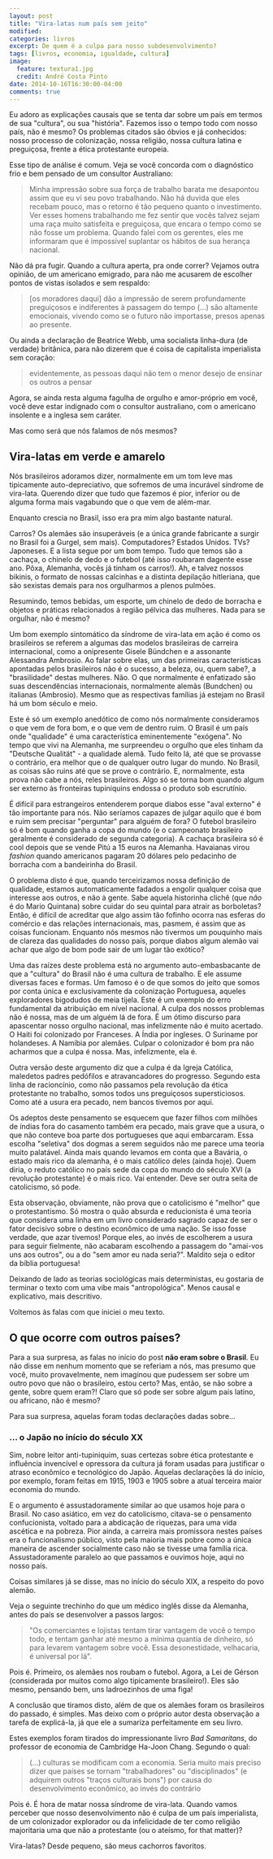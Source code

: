 ```yaml
---
layout: post
title: "Vira-latas num país sem jeito"
modified:
categories: livros 
excerpt: De quem é a culpa para nosso subdesenvolvimento?
tags: [livros, economia, igualdade, cultura]
image:
  feature: textura1.jpg
  credit: André Costa Pinto
date: 2014-10-16T16:30:00-04:00
comments: true
---
```


Eu adoro as explicações causais que se tenta dar sobre um país em termos de sua "cultura", ou sua "história". Fazemos isso o tempo todo com nosso país, não é mesmo? Os problemas citados são óbvios e já conhecidos: nosso processo de colonização, nossa religião, nossa cultura latina e preguiçosa, frente a ética protestante europeia.

Esse tipo de análise é comum. Veja se você concorda com o diagnóstico frio e bem pensado de um consultor Australiano:

> Minha impressão sobre sua força de trabalho barata me desapontou assim que eu vi seu povo trabalhando. Não há duvida que eles recebam pouco, mas o retorno é tão pequeno quanto o investimento. Ver esses homens trabalhando me fez sentir que vocês talvez sejam uma raça muito satisfeita e preguiçosa, que encara o tempo como se não fosse um problema. Quando falei com os gerentes, eles me informaram que é impossível suplantar os hábitos de sua herança nacional.

Não dá pra fugir. Quando a cultura aperta, pra onde correr? Vejamos outra opinião, de um americano emigrado, para não me acusarem de escolher pontos de vistas isolados e sem respaldo:

> [os moradores daqui] dão a impressão de serem profundamente preguiçosos e indiferentes ȧ passagem do tempo (...) são altamente emocionais, vivendo como se o futuro não importasse, presos apenas ao presente.

Ou ainda a declaração de Beatrice Webb, uma socialista linha-dura (de verdade) britânica, para não dizerem que é coisa de capitalista imperialista sem coração:

> evidentemente, as pessoas daqui não tem o menor desejo de ensinar os outros a pensar

Agora, se ainda resta alguma fagulha de orgulho e amor-próprio em você, você deve estar indignado com o consultor australiano, com o americano insolente e a inglesa sem caráter. 

Mas como será que nós falamos de nós mesmos?

## Vira-latas em verde e amarelo

Nós brasileiros adoramos dizer, normalmente em um tom leve mas tipicamente auto-depreciativo, que sofremos de uma incurável síndrome de vira-lata. Querendo dizer que tudo que fazemos é pior, inferior ou de alguma forma mais vagabundo que o que vem de além-mar.

Enquanto crescia no Brasil, isso era pra mim algo bastante natural.

Carros? Os alemães são insuperáveis (e a única grande fabricante a surgir no Brasil foi a Gurgel, sem mais). Computadores? Estados Unidos. TVs? Japoneses. E a lista segue por um bom tempo. Tudo que temos são a cachaça, o chinelo de dedo e o futebol (até isso roubaram dagente esse ano. Pôxa, Alemanha, vocês já tinham os carros!). Ah, e talvez nossos bikinis, o formato de nossas calcinhas e a distinta depilação hitleriana, que são sexistas demais para nos orgulharmos a plenos pulmões. 

Resumindo, temos bebidas, um esporte, um chinelo de dedo de borracha e objetos e práticas relacionados ȧ região pélvica das mulheres. Nada para se orgulhar, não é mesmo?

Um bom exemplo sintomático da síndrome de vira-lata em ação é como os brasileiros se referem a algumas das modelos brasileiras de carreira internacional, como a onipresente Gisele Bündchen e a assonante Alessandra Ambrosio.  Ao falar sobre elas, um das primeiras características apontadas pelos brasileiros não é o sucesso, a beleza, ou, quem sabe?, a "brasilidade" destas mulheres. Não. O que normalmente é enfatizado são suas descendências internacionais, normalmente alemãs (Bundchen) ou italianas (Ambrosio). Mesmo que as respectivas famílias já estejam no Brasil há um bom século e meio.

Este é só um exemplo anedótico de como nós normalmente consideramos o que vem de fora bom, e o que vem de dentro ruim. O Brasil é um país onde "qualidade" é uma característica eminentemente "exógena". No tempo que vivi na Alemanha, me surpreendeu o orgulho que eles tinham da "Deutsche Qualität" - a qualidade alemã. Tudo feito lá, até que se provasse o contrário, era melhor que o de qualquer outro lugar do mundo. No Brasil, as coisas são ruins até que se prove o contrário. E, normalmente, esta prova não cabe a nós, reles brasileiros. Algo só se torna bom quando algum ser externo ȧs fronteiras tupiniquins endossa o produto sob escrutínio.

É difícil para estrangeiros entenderem porque diabos esse "aval externo" é tão importante para nós. Não seríamos capazes de julgar aquilo que é bom e ruim sem precisar "perguntar" para alguém de fora? O futebol brasileiro só é bom quando ganha a copa do mundo (e o campeonato brasileiro geralmente é considerado de segunda categoria). A cachaça brasileira só é cool depois que se vende Pitú a 15 euros na Alemanha. Havaianas virou *fashion* quando americanos pagaram 20 dólares pelo pedacinho de borracha com a bandeirinha do Brasil.

O problema disto é que, quando terceirizamos nossa definição de qualidade, estamos automaticamente fadados a engolir qualquer coisa que interesse aos outros, e não ȧ gente. Sabe aquela historinha clichê (que *não* é do Mario Quintana) sobre cuidar do seu quintal para atrair as borboletas? Então, é difícil de acreditar que algo assim tão fofinho ocorra nas esferas do comércio e das relações internacionais, mas, pasmem, é assim que as coisas funcionam. Enquanto nós mesmos não tivermos um pouquinho mais de clareza das qualidades do nosso país, porque diabos algum alemão vai achar que algo de bom pode sair de um lugar tão exótico?

Uma das raízes deste problema está no argumento auto-embasbacante de que a "cultura" do Brasil não é uma cultura de trabalho. E ele assume diversas faces e formas. Um famoso é o de que somos do jeito que somos por conta única e exclusivamente da colonização Portuguesa, aqueles exploradores bigodudos de meia tijela. Este é um exemplo do erro fundamental da atribuição em nível nacional. A culpa dos nossos problemas não é nossa, mas de um alguém lá de fora. É um ótimo discurso para apascentar nosso orgulho nacional, mas infelizmente não é muito acertado. O Haiti foi colonizado por Franceses. A Índia por ingleses. O Suriname por holandeses. A Namíbia por alemães. Culpar o colonizador é bom pra não acharmos que a culpa é nossa. Mas, infelizmente, ela é.

Outra versão deste argumento diz que a culpa é da Igreja Católica, maledetos padres pedófilos e atravancadores do progresso. Segundo esta linha de racioncínio, como não passamos pela revolução da ética protestante no trabalho, somos todos uns preguiçosos supersticiosos. Como até a usura era pecado, nem bancos tivemos por aqui.

Os adeptos deste pensamento se esquecem que fazer filhos com milhões de índias fora do casamento também era pecado, mais grave que a usura, o que não conteve boa parte dos portugueses que aqui embarcaram. Essa escolha "seletiva" dos dogmas a serem seguidos não me parece uma teoria muito palatável. Ainda mais quando levamos em conta que a Bavária, o estado mais rico da alemanha, é o mais católico deles (ainda hoje). Quem diria, o reduto católico no país sede da copa do mundo do século XVI (a revolução protestante) é o mais rico. Vai entender. Deve ser outra seita de catolicismo, só pode. 

Esta observação, obviamente, não prova que o catolicismo é "melhor" que o protestantismo. Só mostra o quão absurda e reducionista é uma teoria que considera uma linha em um livro considerado sagrado capaz de ser o fator decisivo sobre o destino econômico de uma nação. Se isso fosse verdade, que azar tivemos! Porque eles, ao invés de escolherem a usura para seguir fielmente, não acabaram escolhendo a passagem do "amai-vos uns aos outros", ou a do "sem amor eu nada seria?". Maldito seja o editor da bíblia portuguesa!

Deixando de lado as teorias sociológicas mais deterministas, eu gostaria de terminar o texto com uma vibe mais "antropológica". Menos causal e explicativo, mais descritivo.

Voltemos ȧs falas com que iniciei o meu texto.

## O que ocorre com outros países?

Para a sua surpresa, as falas no início do post **não eram sobre o Brasil**. Eu não disse em nenhum momento que se referiam a nós, mas presumo que você, muito provavelmente, nem imaginou que pudessem ser sobre um outro povo que não o brasileiro, estou certo? Mas, então, se não sobre a gente, sobre quem eram?! Claro que só pode ser sobre algum país latino, ou africano, não é mesmo?

Para sua surpresa, aquelas foram todas declarações dadas sobre...

### ... o Japão no início do século XX

Sim, nobre leitor anti-tupiniquim, suas certezas sobre ética protestante e influência invencível e opressora da cultura já foram usadas para justificar o atraso econômico e tecnológico do Japão. Aquelas declarações lá do início, por exemplo, foram feitas em 1915, 1903 e 1905 sobre a atual terceira maior economia do mundo.

E o argumento é assustadoramente similar ao que usamos hoje para o Brasil. No caso asiático, em vez do catolicismo, citava-se o pensamento confucionista, voltado para a abdicação de riquezas, para uma vida ascética e na pobreza. Pior ainda, a carreira mais promissora nestes países era o funcionalismo público, visto pela maioria mais pobre como a única maneira de ascender socialmente caso não se tivesse uma família rica. Assustadoramente paralelo ao que passamos e ouvimos hoje, aqui no nosso país.

Coisas similares já se disse, mas no início do século XIX, a respeito do povo alemão.

Veja o seguinte trechinho do que um médico inglês disse da Alemanha, antes do país se desenvolver a passos largos:

> "Os comerciantes e lojistas tentam tirar vantagem de você o tempo todo, e tentam ganhar até mesmo a mínima quantia de dinheiro, só para levarem vantagem sobre você. Essa desonestidade, velhacaria, é universal por lá".

Pois é. Primeiro, os alemães nos roubam o futebol. Agora, a Lei de Gérson (considerada por muitos como algo tipicamente brasileiro!). Eles são mesmo, pensando bem, uns ladroezinhos de uma figa!

A conclusão que tiramos disto, além de que os alemães foram os brasileiros do passado, é simples. Mas deixo com o próprio autor desta observação a tarefa de explicá-la, já que ele a sumariza perfeitamente em seu livro.

Estes exemplos foram tirados do impressionante livro *Bad Samaritans*, do professor de economia de Cambridge Ha-Joon Chang. Segundo o qual:

> (...) culturas se modificam com a economia. Seria muito mais preciso dizer que países se tornam "trabalhadores" ou "disciplinados" (e adquirem outros "traços culturais bons") por causa do desenvolvimento econômico, ao invés do contrário

Pois é. É hora de matar nossa síndrome de vira-lata. Quando vamos perceber que nosso desenvolvimento não é culpa de um país imperialista, de um colonizador explorador ou da infelicidade de ter como religião majoritaria uma que não a protestante (ou o ateísmo, for that matter)?

Vira-latas? Desde pequeno, são meus cachorros favoritos.
